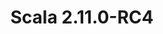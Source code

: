 ---
title: Scala 2.11.0-RC4
start: 08 April 2014
layout: downloadpage
release_version: 2.11.0-RC4
release_date: "April 08, 2014"
show_resources: "true"
permalink: /download/2.11.0-RC4.html
requirements: "This Scala software distribution can be installed on any Unix-like or Windows system. It requires the Java runtime version 1.6 or later, which can be downloaded <a href='http://www.java.com/'>here</a>."
resources: [
  ["-main-unixsys", "scala-2.11.0-RC4.tgz", "https://downloads.lightbend.com/scala/2.11.0-RC4/scala-2.11.0-RC4.tgz", "Mac OS X, Unix, Cygwin", "24.79M"],
  ["-main-windows", "scala-2.11.0-RC4.msi", "https://downloads.lightbend.com/scala/2.11.0-RC4/scala-2.11.0-RC4.msi", "Windows (msi installer)", "89.02M"],
  ["-non-main-sys", "scala-2.11.0-RC4.zip", "https://downloads.lightbend.com/scala/2.11.0-RC4/scala-2.11.0-RC4.zip", "Windows", "24.81M"],
  ["-non-main-sys", "scala-2.11.0-RC4.deb", "https://downloads.lightbend.com/scala/2.11.0-RC4/scala-2.11.0-RC4.deb", "Debian", "88.05M"],
  ["-non-main-sys", "scala-2.11.0-RC4.rpm", "https://downloads.lightbend.com/scala/2.11.0-RC4/scala-2.11.0-RC4.rpm", "RPM package", "88.03M"],
  ["-non-main-sys", "scala-docs-2.11.0-RC4.txz", "https://downloads.lightbend.com/scala/2.11.0-RC4/scala-docs-2.11.0-RC4.txz", "API docs", "36.12M"],
  ["-non-main-sys", "scala-docs-2.11.0-RC4.zip", "https://downloads.lightbend.com/scala/2.11.0-RC4/scala-docs-2.11.0-RC4.zip", "API docs", "66.63M"],
  ["-non-main-sys", "scala-sources-2.11.0-RC4.zip", "https://github.com/scala/scala/archive/v2.11.0-RC4.tar.gz", "sources", ""]
]
---